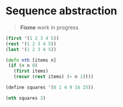 # Sequence abstraction

> **Fixme** work in progress


```clojure
(first '(1 2 3 4 5))
(rest '(1 2 3 4 5))
(last '(1 2 3 4 5))
```



```clojure
(defn nth [items n]
 (if (= n 0)
   (first items)
   (recur (rest items) (- n 1))))

(define squares '(0 1 4 9 16 25))

(nth squares 3)
```
